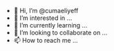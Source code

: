 - 👋 Hi, I’m @cumaeliyeff
- 👀 I’m interested in ...
- 🌱 I’m currently learning ...
- 💞️ I’m looking to collaborate on ...
- 📫 How to reach me ...

<!---
cumaeliyeff/cumaeliyeff is a ✨ special ✨ repository because its `README.md` (this file) appears on your GitHub profile.
You can click the Preview link to take a look at your changes.
--->
